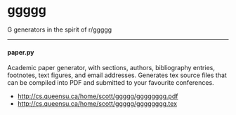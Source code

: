 ggggg
=====

G generators in the spirit of r/ggggg

---

#### paper.py

Academic paper generator, with sections, authors, bibliography entries,
footnotes, text figures, and email addresses. Generates tex source files
that can be compiled into PDF and submitted to your favourite conferences.

* http://cs.queensu.ca/home/scott/ggggg/gggggggg.pdf
* http://cs.queensu.ca/home/scott/ggggg/gggggggg.tex

